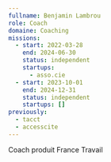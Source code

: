 ```yaml
---
fullname: Benjamin Lambrou
role: Coach
domaine: Coaching
missions:
  - start: 2022-03-28
    end: 2024-06-30
    status: independent
    startups:
      - asso.cie
  - start: 2023-10-01
    end: 2024-12-31
    status: independent
    startups: []
previously:
  - tacct
  - accesscite
---
```

Coach produit France Travail
